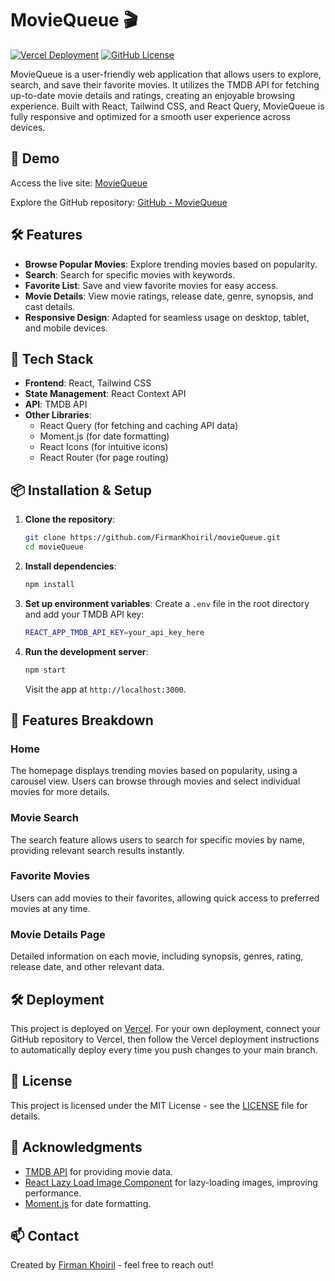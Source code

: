# MovieQueue 🎬

[![Vercel Deployment](https://img.shields.io/badge/Vercel-Deployed-success)](https://moviequeue.vercel.app/)
[![GitHub License](https://img.shields.io/github/license/FirmanKhoiril/movieQueue)](https://github.com/FirmanKhoiril/movieQueue/blob/main/LICENSE)

MovieQueue is a user-friendly web application that allows users to explore, search, and save their favorite movies. It utilizes the TMDB API for fetching up-to-date movie details and ratings, creating an enjoyable browsing experience. Built with React, Tailwind CSS, and React Query, MovieQueue is fully responsive and optimized for a smooth user experience across devices.

## 🚀 Demo

Access the live site: [MovieQueue](https://moviequeue.vercel.app/)

Explore the GitHub repository: [GitHub - MovieQueue](https://github.com/FirmanKhoiril/movieQueue)

## 🛠 Features

- **Browse Popular Movies**: Explore trending movies based on popularity.
- **Search**: Search for specific movies with keywords.
- **Favorite List**: Save and view favorite movies for easy access.
- **Movie Details**: View movie ratings, release date, genre, synopsis, and cast details.
- **Responsive Design**: Adapted for seamless usage on desktop, tablet, and mobile devices.

## 🧰 Tech Stack

- **Frontend**: React, Tailwind CSS
- **State Management**: React Context API
- **API**: TMDB API
- **Other Libraries**: 
  - React Query (for fetching and caching API data)
  - Moment.js (for date formatting)
  - React Icons (for intuitive icons)
  - React Router (for page routing)

## 📦 Installation & Setup

1. **Clone the repository**:
    ```bash
    git clone https://github.com/FirmanKhoiril/movieQueue.git
    cd movieQueue
    ```

2. **Install dependencies**:
    ```bash
    npm install
    ```

3. **Set up environment variables**:
   Create a `.env` file in the root directory and add your TMDB API key:
    ```bash
    REACT_APP_TMDB_API_KEY=your_api_key_here
    ```

4. **Run the development server**:
    ```bash
    npm start
    ```
   Visit the app at `http://localhost:3000`.

## 🌟 Features Breakdown

### Home
The homepage displays trending movies based on popularity, using a carousel view. Users can browse through movies and select individual movies for more details.

### Movie Search
The search feature allows users to search for specific movies by name, providing relevant search results instantly.

### Favorite Movies
Users can add movies to their favorites, allowing quick access to preferred movies at any time.

### Movie Details Page
Detailed information on each movie, including synopsis, genres, rating, release date, and other relevant data.

## 🛠 Deployment

This project is deployed on [Vercel](https://vercel.com/). For your own deployment, connect your GitHub repository to Vercel, then follow the Vercel deployment instructions to automatically deploy every time you push changes to your main branch.

## 📄 License

This project is licensed under the MIT License - see the [LICENSE](https://github.com/FirmanKhoiril/movieQueue/blob/main/LICENSE) file for details.

## 🙌 Acknowledgments

- [TMDB API](https://www.themoviedb.org/documentation/api) for providing movie data.
- [React Lazy Load Image Component](https://www.npmjs.com/package/react-lazy-load-image-component) for lazy-loading images, improving performance.
- [Moment.js](https://momentjs.com/) for date formatting.

## 📫 Contact

Created by [Firman Khoiril](https://github.com/FirmanKhoiril) - feel free to reach out!
